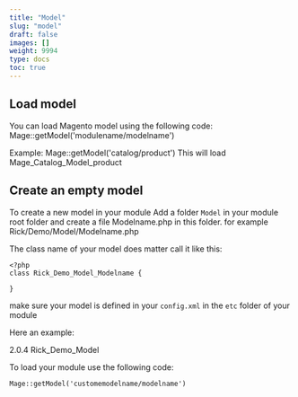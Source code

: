 ```yaml
---
title: "Model"
slug: "model"
draft: false
images: []
weight: 9994
type: docs
toc: true
---
```


## Load model
You can load Magento model using the following code:
Mage::getModel('modulename/modelname')

Example:
Mage::getModel('catalog/product')
This will load Mage_Catalog_Model_product

## Create an empty model
To create a new model in your module Add a folder `Model` in your  module root folder and create a file Modelname.php in this folder.
for example Rick/Demo/Model/Modelname.php

The class name of your model does matter call it like this:

    <?php
    class Rick_Demo_Model_Modelname {
    
    }

make sure your model is defined in your `config.xml` in the `etc` folder of your module

Here an example:
<?xml version="1.0" encoding="UTF-8"?>
<config>
    <modules>
        <Rick_Demo>
            <version>2.0.4</version>
        </Rick_Demo>
    </modules>
    <global>
        <models>
            <customemodelname>
                <class>Rick_Demo_Model</class>
            </customemodelname>
        </models>
    </global>
</config>

To load your module use the following code:

    Mage::getModel('customemodelname/modelname')

